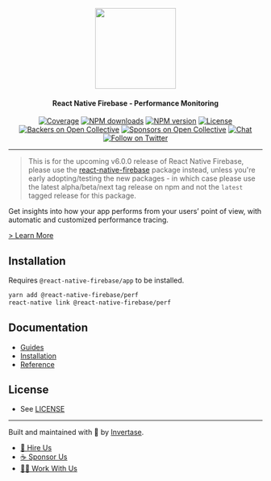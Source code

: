 <p align="center">
  <a href="https://invertase.io/oss/react-native-firebase">
    <img width="160px" src="https://i.imgur.com/JIyBtKW.png"><br/>
  </a>
  <h4 align="center">React Native Firebase - Performance Monitoring</h2>
</p>

<p align="center">
  <a href="https://api.rnfirebase.io/coverage/perf/detail"><img src="https://api.rnfirebase.io/coverage/perf/badge?style=flat-square" alt="Coverage"></a>
  <a href="https://www.npmjs.com/package/@react-native-firebase/perf"><img src="https://img.shields.io/npm/dm/@react-native-firebase/perf.svg?style=flat-square" alt="NPM downloads"></a>
  <a href="https://www.npmjs.com/package/@react-native-firebase/perf"><img src="https://img.shields.io/npm/v/@react-native-firebase/perf.svg?style=flat-square" alt="NPM version"></a>
  <a href="/LICENSE"><img src="https://img.shields.io/npm/l/react-native-firebase.svg?style=flat-square" alt="License"></a>
  <a href="#backers"><img src="https://opencollective.com/react-native-firebase/backers/badge.svg?style=flat-square" alt="Backers on Open Collective"></a>
  <a href="#sponsors"><img src="https://opencollective.com/react-native-firebase/sponsors/badge.svg?style=flat-square" alt="Sponsors on Open Collective"></a>
  <a href="https://discord.gg/C9aK28N"><img src="https://img.shields.io/discord/295953187817521152.svg?logo=discord&style=flat-square&colorA=7289da&label=discord" alt="Chat"></a>
  <a href="https://twitter.com/rnfirebase"><img src="https://img.shields.io/twitter/follow/rnfirebase.svg?style=social&label=Follow" alt="Follow on Twitter"></a>
</p>

----

> This is for the upcoming v6.0.0 release of React Native Firebase, please use the [react-native-firebase](https://www.npmjs.com/package/react-native-firebase) package instead, unless you're early adopting/testing the new packages - in which case please use the latest alpha/beta/next tag release on npm and not the `latest` tagged release for this package.

Get insights into how your app performs from your users’ point of view, with automatic and customized performance tracing.

[> Learn More](https://firebase.google.com/products/performance/)

## Installation

Requires `@react-native-firebase/app` to be installed.

```bash
yarn add @react-native-firebase/perf
react-native link @react-native-firebase/perf
```

## Documentation

 - [Guides](https://invertase.io/oss/react-native-firebase/guides?tags=perf)
 - [Installation](https://invertase.io/oss/react-native-firebase/v6/perf)
 - [Reference](https://invertase.io/oss/react-native-firebase/v6/perf/reference)

## License

- See [LICENSE](/LICENSE)

----

Built and maintained with 💛 by [Invertase](https://invertase.io). 

- [💼 Hire Us](https://invertase.io/hire-us)
- [☕️ Sponsor Us](https://opencollective.com/react-native-firebase)
- [👩‍💻 Work With Us](https://invertase.io/jobs)
